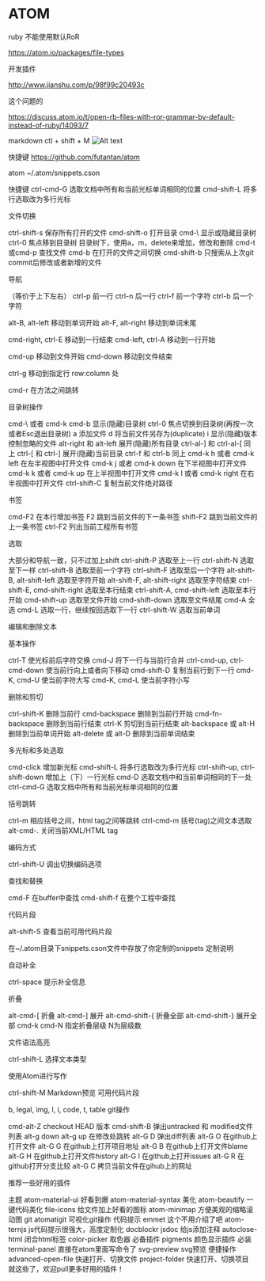 ATOM
=======
ruby 不能使用默认RoR

https://atom.io/packages/file-types

开发插件

http://www.jianshu.com/p/98f99c20493c

这个问题的

https://discuss.atom.io/t/open-rb-files-with-ror-grammar-by-default-instead-of-ruby/14093/7

markdown
ctl + shift + M
![Alt text](/path/to/img.jpg)

快捷键
https://github.com/futantan/atom

atom ~/.atom/snippets.cson





快捷键
ctrl-cmd-G 选取文档中所有和当前光标单词相同的位置
cmd-shift-L 将多行选取改为多行光标

文件切换

ctrl-shift-s 保存所有打开的文件
cmd-shift-o 打开目录
cmd-\ 显示或隐藏目录树
ctrl-0 焦点移到目录树
目录树下，使用a，m，delete来增加，修改和删除
cmd-t或cmd-p 查找文件
cmd-b 在打开的文件之间切换
cmd-shift-b 只搜索从上次git commit后修改或者新增的文件

导航

（等价于上下左右）
ctrl-p 前一行
ctrl-n 后一行
ctrl-f 前一个字符
ctrl-b 后一个字符

alt-B, alt-left 移动到单词开始
alt-F, alt-right 移动到单词末尾

cmd-right, ctrl-E 移动到一行结束
cmd-left, ctrl-A 移动到一行开始

cmd-up 移动到文件开始
cmd-down 移动到文件结束

ctrl-g 移动到指定行 row:column 处

cmd-r 在方法之间跳转

目录树操作

cmd-\ 或者 cmd-k cmd-b 显示(隐藏)目录树
ctrl-0 焦点切换到目录树(再按一次或者Esc退出目录树)
a 添加文件
d 将当前文件另存为(duplicate)
i 显示(隐藏)版本控制忽略的文件
alt-right 和 alt-left 展开(隐藏)所有目录
ctrl-al-] 和 ctrl-al-[ 同上
ctrl-[ 和 ctrl-] 展开(隐藏)当前目录
ctrl-f 和 ctrl-b 同上
cmd-k h 或者 cmd-k left 在左半视图中打开文件
cmd-k j 或者 cmd-k down 在下半视图中打开文件
cmd-k k 或者 cmd-k up 在上半视图中打开文件
cmd-k l 或者 cmd-k right 在右半视图中打开文件
ctrl-shift-C 复制当前文件绝对路径

书签

cmd-F2 在本行增加书签
F2 跳到当前文件的下一条书签
shift-F2 跳到当前文件的上一条书签
ctrl-F2 列出当前工程所有书签

选取

大部分和导航一致，只不过加上shift
ctrl-shift-P 选取至上一行
ctrl-shift-N 选取至下一样
ctrl-shift-B 选取至前一个字符
ctrl-shift-F 选取至后一个字符
alt-shift-B, alt-shift-left 选取至字符开始
alt-shift-F, alt-shift-right 选取至字符结束
ctrl-shift-E, cmd-shift-right 选取至本行结束
ctrl-shift-A, cmd-shift-left 选取至本行开始
cmd-shift-up 选取至文件开始
cmd-shift-down 选取至文件结尾
cmd-A 全选
cmd-L 选取一行，继续按回选取下一行
ctrl-shift-W 选取当前单词

编辑和删除文本

基本操作

ctrl-T 使光标前后字符交换
cmd-J 将下一行与当前行合并
ctrl-cmd-up, ctrl-cmd-down 使当前行向上或者向下移动
cmd-shift-D 复制当前行到下一行
cmd-K, cmd-U 使当前字符大写
cmd-K, cmd-L 使当前字符小写

删除和剪切

ctrl-shift-K 删除当前行
cmd-backspace 删除到当前行开始
cmd-fn-backspace 删除到当前行结束
ctrl-K 剪切到当前行结束
alt-backspace 或 alt-H 删除到当前单词开始
alt-delete 或 alt-D 删除到当前单词结束

多光标和多处选取

cmd-click 增加新光标
cmd-shift-L 将多行选取改为多行光标
ctrl-shift-up, ctrl-shift-down 增加上（下）一行光标
cmd-D 选取文档中和当前单词相同的下一处
ctrl-cmd-G 选取文档中所有和当前光标单词相同的位置

括号跳转

ctrl-m 相应括号之间，html tag之间等跳转
ctrl-cmd-m 括号(tag)之间文本选取
alt-cmd-. 关闭当前XML/HTML tag

编码方式

ctrl-shift-U 调出切换编码选项

查找和替换

cmd-F 在buffer中查找
cmd-shift-f 在整个工程中查找

代码片段

  alt-shift-S 查看当前可用代码片段

在~/.atom目录下snippets.cson文件中存放了你定制的snippets
定制说明

自动补全

ctrl-space 提示补全信息

折叠

alt-cmd-[ 折叠
alt-cmd-] 展开
alt-cmd-shift-{ 折叠全部
alt-cmd-shift-} 展开全部
cmd-k cmd-N 指定折叠层级 N为层级数

文件语法高亮

ctrl-shift-L 选择文本类型

使用Atom进行写作

ctrl-shift-M Markdown预览
可用代码片段

b, legal, img, l, i, code, t, table
git操作

cmd-alt-Z checkout HEAD 版本
cmd-shift-B 弹出untracked 和 modified文件列表
alt-g down alt-g up 在修改处跳转
alt-G D 弹出diff列表
alt-G O 在github上打开文件
alt-G G 在github上打开项目地址
alt-G B 在github上打开文件blame
alt-G H 在github上打开文件history
alt-G I 在github上打开issues
alt-G R 在github打开分支比较
alt-G C 拷贝当前文件在gihub上的网址

推荐一些好用的插件

主题
atom-material-ui 好看到爆
atom-material-syntax
美化
atom-beautify 一键代码美化
file-icons 给文件加上好看的图标
atom-minimap 方便美观的缩略滚动图
git
atomatigit 可视化git操作
代码提示
emmet 这个不用介绍了吧
atom-ternjs js代码提示很强大，高度定制化
docblockr jsdoc 给js添加注释
autoclose-html 闭合html标签
color-picker 取色器 必备插件
pigments 颜色显示插件 必装
terminal-panel 直接在atom里面写命令了
svg-preview svg预览
便捷操作
advanced-open-file 快速打开、切换文件
project-folder 快速打开、切换项目
就这些了，欢迎pull更多好用的插件！
